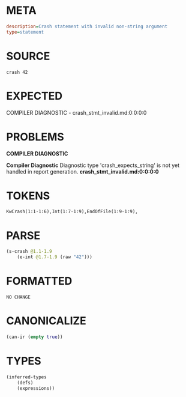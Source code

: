 # META
~~~ini
description=Crash statement with invalid non-string argument
type=statement
~~~
# SOURCE
~~~roc
crash 42
~~~
# EXPECTED
COMPILER DIAGNOSTIC - crash_stmt_invalid.md:0:0:0:0
# PROBLEMS
**COMPILER DIAGNOSTIC**

**Compiler Diagnostic**
Diagnostic type 'crash_expects_string' is not yet handled in report generation.
**crash_stmt_invalid.md:0:0:0:0**

# TOKENS
~~~zig
KwCrash(1:1-1:6),Int(1:7-1:9),EndOfFile(1:9-1:9),
~~~
# PARSE
~~~clojure
(s-crash @1.1-1.9
	(e-int @1.7-1.9 (raw "42")))
~~~
# FORMATTED
~~~roc
NO CHANGE
~~~
# CANONICALIZE
~~~clojure
(can-ir (empty true))
~~~
# TYPES
~~~clojure
(inferred-types
	(defs)
	(expressions))
~~~
